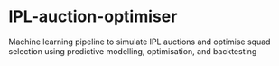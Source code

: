 # IPL-auction-optimiser
Machine learning pipeline to simulate IPL auctions and optimise squad selection using predictive modelling, optimisation, and backtesting
